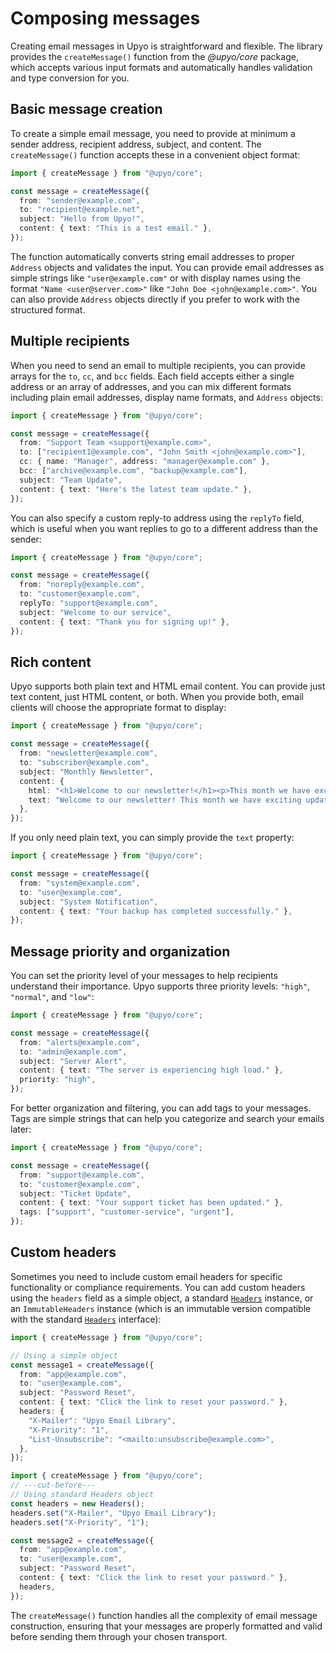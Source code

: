 Composing messages
==================

Creating email messages in Upyo is straightforward and flexible. The library
provides the `createMessage()` function from the *@upyo/core* package,
which accepts various input formats and automatically handles validation
and type conversion for you.


Basic message creation
----------------------

To create a simple email message, you need to provide at minimum a sender
address, recipient address, subject, and content. The `createMessage()` function
accepts these in a convenient object format:

~~~~ typescript twoslash
import { createMessage } from "@upyo/core";

const message = createMessage({
  from: "sender@example.com",
  to: "recipient@example.net",
  subject: "Hello from Upyo!",
  content: { text: "This is a test email." },
});
~~~~

The function automatically converts string email addresses to proper `Address`
objects and validates the input.  You can provide email addresses as simple
strings like `"user@example.com"` or with display names using the format
`"Name <user@server.com>"` like `"John Doe <john@example.com>"`.
You can also provide `Address` objects directly if you prefer to work with
the structured format.


Multiple recipients
-------------------

When you need to send an email to multiple recipients, you can provide arrays
for the `to`, `cc`, and `bcc` fields.  Each field accepts either a single
address or an array of addresses, and you can mix different formats including
plain email addresses, display name formats, and `Address` objects:

~~~~ typescript twoslash
import { createMessage } from "@upyo/core";

const message = createMessage({
  from: "Support Team <support@example.com>",
  to: ["recipient1@example.com", "John Smith <john@example.com>"],
  cc: { name: "Manager", address: "manager@example.com" },
  bcc: ["archive@example.com", "backup@example.com"],
  subject: "Team Update",
  content: { text: "Here's the latest team update." },
});
~~~~

You can also specify a custom reply-to address using the `replyTo` field,
which is useful when you want replies to go to a different address than
the sender:

~~~~ typescript twoslash
import { createMessage } from "@upyo/core";

const message = createMessage({
  from: "noreply@example.com",
  to: "customer@example.com",
  replyTo: "support@example.com",
  subject: "Welcome to our service",
  content: { text: "Thank you for signing up!" },
});
~~~~


Rich content
------------

Upyo supports both plain text and HTML email content.  You can provide just text
content, just HTML content, or both. When you provide both, email clients will
choose the appropriate format to display:

~~~~ typescript twoslash
import { createMessage } from "@upyo/core";

const message = createMessage({
  from: "newsletter@example.com",
  to: "subscriber@example.com",
  subject: "Monthly Newsletter",
  content: {
    html: "<h1>Welcome to our newsletter!</h1><p>This month we have exciting updates.</p>",
    text: "Welcome to our newsletter! This month we have exciting updates.",
  },
});
~~~~

If you only need plain text, you can simply provide the `text` property:

~~~~ typescript twoslash
import { createMessage } from "@upyo/core";

const message = createMessage({
  from: "system@example.com",
  to: "user@example.com",
  subject: "System Notification",
  content: { text: "Your backup has completed successfully." },
});
~~~~


Message priority and organization
---------------------------------

You can set the priority level of your messages to help recipients understand
their importance. Upyo supports three priority levels: `"high"`, `"normal"`,
and `"low"`:

~~~~ typescript twoslash
import { createMessage } from "@upyo/core";

const message = createMessage({
  from: "alerts@example.com",
  to: "admin@example.com",
  subject: "Server Alert",
  content: { text: "The server is experiencing high load." },
  priority: "high",
});
~~~~

For better organization and filtering, you can add tags to your messages.
Tags are simple strings that can help you categorize and search your
emails later:

~~~~ typescript twoslash
import { createMessage } from "@upyo/core";

const message = createMessage({
  from: "support@example.com",
  to: "customer@example.com",
  subject: "Ticket Update",
  content: { text: "Your support ticket has been updated." },
  tags: ["support", "customer-service", "urgent"],
});
~~~~


Custom headers
--------------

Sometimes you need to include custom email headers for specific functionality
or compliance requirements. You can add custom headers using the `headers` field
as a simple object, a standard [`Headers`] instance, or an `ImmutableHeaders`
instance (which is an immutable version compatible with the standard
[`Headers`] interface):

~~~~ typescript twoslash
import { createMessage } from "@upyo/core";

// Using a simple object
const message1 = createMessage({
  from: "app@example.com",
  to: "user@example.com",
  subject: "Password Reset",
  content: { text: "Click the link to reset your password." },
  headers: {
    "X-Mailer": "Upyo Email Library",
    "X-Priority": "1",
    "List-Unsubscribe": "<mailto:unsubscribe@example.com>",
  },
});
~~~~

~~~~ typescript twoslash
import { createMessage } from "@upyo/core";
// ---cut-before---
// Using standard Headers object
const headers = new Headers();
headers.set("X-Mailer", "Upyo Email Library");
headers.set("X-Priority", "1");

const message2 = createMessage({
  from: "app@example.com",
  to: "user@example.com",
  subject: "Password Reset",
  content: { text: "Click the link to reset your password." },
  headers,
});
~~~~

The `createMessage()` function handles all the complexity of email message
construction, ensuring that your messages are properly formatted and valid
before sending them through your chosen transport.

[`Headers`]: https://developer.mozilla.org/en-US/docs/Web/API/Headers

